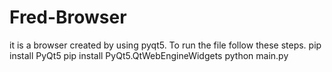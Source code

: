# Fred-Browser
it is a browser created by using pyqt5.
To run the file follow these steps.
pip install PyQt5
pip install PyQt5.QtWebEngineWidgets
python main.py
